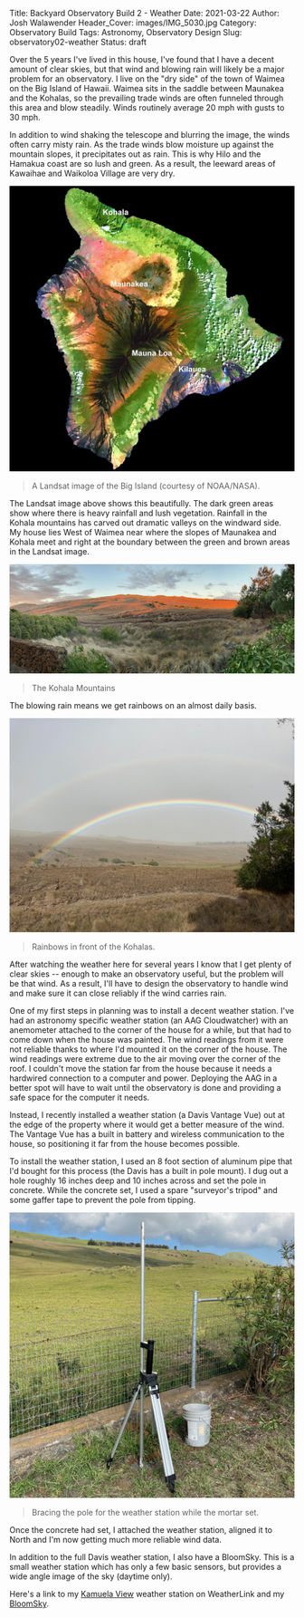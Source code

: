 Title: Backyard Observatory Build 2 - Weather
Date: 2021-03-22
Author: Josh Walawender
Header_Cover: images/IMG_5030.jpg
Category: Observatory Build
Tags: Astronomy, Observatory Design
Slug: observatory02-weather
Status: draft

Over the 5 years I've lived in this house, I've found that I have a decent amount of clear skies, but that wind and blowing rain will likely be a major problem for an observatory.  I live on the "dry side" of the town of Waimea on the Big Island of Hawaii.  Waimea sits in the saddle between Maunakea and the Kohalas, so the prevailing trade winds are often funneled through this area and blow steadily.  Winds routinely average 20 mph with gusts to 30 mph.

In addition to wind shaking the telescope and blurring the image, the winds often carry misty rain.  As the trade winds blow moisture up against the mountain slopes, it precipitates out as rain.  This is why Hilo and the Hamakua coast are so lush and green.  As a result, the leeward areas of Kawaihae and Waikoloa Village are very dry.  

![Landsat image of the Big Island](images/Hawaii_Landsat.jpg)
> A Landsat image of the Big Island (courtesy of NOAA/NASA).

The Landsat image above shows this beautifully.  The dark green areas show where there is heavy rainfall and lush vegetation.  Rainfall in the Kohala mountains has carved out dramatic valleys on the windward side.  My house lies West of Waimea near where the slopes of Maunakea and Kohala meet and right at the boundary between the green and brown areas in the Landsat image.

![The Kohala Mountains](images/IMG_5030.jpg)
> The Kohala Mountains

The blowing rain means we get rainbows on an almost daily basis.

![Rainbows in front of the Kohalas.](images/IMG_5046.jpg)
> Rainbows in front of the Kohalas.

After watching the weather here for several years I know that I get plenty of clear skies -- enough to make an observatory useful, but the problem will be that wind.  As a result, I'll have to design the observatory to handle wind and make sure it can close reliably if the wind carries rain.

One of my first steps in planning was to install a decent weather station.  I've had an astronomy specific weather station (an AAG Cloudwatcher) with an anemometer attached to the corner of the house for a while, but that had to come down when the house was painted.  The wind readings from it were not reliable thanks to where I'd mounted it on the corner of the house.  The wind readings were extreme due to the air moving over the corner of the roof.  I couldn't move the station far from the house because it needs a hardwired connection to a computer and power.  Deploying the AAG in a better spot will have to wait until the observatory is done and providing a safe space for the computer it needs.

Instead, I recently installed a weather station (a Davis Vantage Vue) out at the edge of the property where it would get a better measure of the wind.  The Vantage Vue has a built in battery and wireless communication to the house, so positioning it far from the house becomes possible.

To install the weather station, I used an 8 foot section of aluminum pipe that I'd bought for this process (the Davis has a built in pole mount).  I dug out a hole roughly 16 inches deep and 10 inches across and set the pole in concrete.  While the concrete set, I used a spare "surveyor's tripod" and some gaffer tape to prevent the pole from tipping.

![Bracing the pole for the weather station while the mortar set.](images/IMG_5252.jpg)
> Bracing the pole for the weather station while the mortar set.

Once the concrete had set, I attached the weather station, aligned it to North and I'm now getting much more reliable wind data.

In addition to the full Davis weather station, I also have a BloomSky.  This is a small weather station which has only a few basic sensors, but provides a wide angle image of the sky (daytime only).

Here's a link to my [Kamuela View](https://www.weatherlink.com/bulletin/b6320138-fb92-4287-a791-8a37878d1ba3) weather station on WeatherLink and my [BloomSky](https://map.bloomsky.com/weather-stations/faBiuZWsmKKlmJm0).

